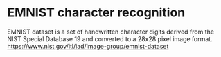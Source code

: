 # EMNIST character recognition
EMNIST dataset is a set of handwritten character digits derived from the NIST Special Database 19  and converted to a 28x28 pixel image format. https://www.nist.gov/itl/iad/image-group/emnist-dataset
